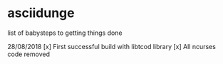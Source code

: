 # asciidunge
list of babysteps to getting things done

28/08/2018
[x] First successful build with libtcod library
[x] All ncurses code removed

